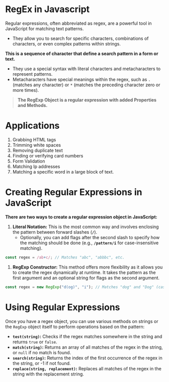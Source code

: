 # RegEx in Javascript

Regular expressions, often abbreviated as regex, are a powerful tool in JavaScript for matching text patterns.

- They allow you to search for specific characters, combinations of characters, or even complex patterns within strings.

**This is a sequence of character that define a search pattern in a form or text.**

- They use a special syntax with literal characters and metacharacters to represent patterns.
- Metacharacters have special meanings within the regex, such as `.` (matches any character) or `*` (matches the preceding character zero or more times).

> **The RegExp Object is a regular expression with added Properties and Methods.**

# Applications

1. Grabbing HTML tags
2. Trimming white spaces
3. Removing duplicate text
4. Finding or verifying card numbers
5. Form Validation
6. Matching Ip addresses
7. Matching a specific word in a large block of text.

# **Creating Regular Expressions in JavaScript**

**There are two ways to create a regular expression object in JavaScript:**

1. **Literal Notation:** This is the most common way and involves enclosing the pattern between forward slashes (**`/`**).
   - Optionally, you can add flags after the second slash to specify how the matching should be done (e.g., **`/pattern/i`** for case-insensitive matching).

```javascript
const regex = /ab+c/; // Matches "abc", "abbbc", etc.
```

1. **RegExp Constructor:** This method offers more flexibility as it allows you to create the regex dynamically at runtime. It takes the pattern as the first argument and an optional string for flags as the second argument.

```javascript
const regex = new RegExp("d(og)", "i"); // Matches "dog" and "Dog" (case-insensitive)
```

# **Using Regular Expressions**

Once you have a regex object, you can use various methods on strings or the `RegExp` object itself to perform operations based on the pattern:

- **`test(string)`:** Checks if the regex matches somewhere in the string and returns `true` or `false`.
- **`match(string)`:** Returns an array of all matches of the regex in the string, or `null` if no match is found.
- **`search(string)`:** Returns the index of the first occurrence of the regex in the string, or -1 if not found.
- **`replace(string, replacement)`:** Replaces all matches of the regex in the string with the replacement string.
